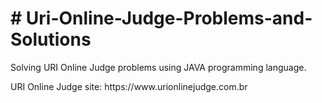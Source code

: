 <h1># Uri-Online-Judge-Problems-and-Solutions</h1>
<p>Solving URI Online Judge problems using JAVA programming language.</p>
<p>URI Online Judge site: https://www.urionlinejudge.com.br</p>
